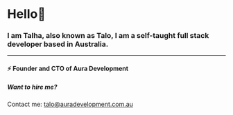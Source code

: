 # Hello👋
### I am Talha, also known as Talo, I am a self-taught full stack developer based in Australia.

--------------------------------------------------------
#### ⚡ Founder and CTO of Aura Development

##### Want to hire me?
Contact me:
talo@auradevelopment.com.au
